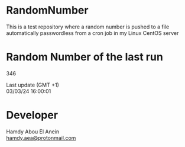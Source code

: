# RandomNumber    
This is a test repository where a random number is pushed to a file automatically passwordless from a cron job in my Linux CentOS server    
# Random Number of the last run   
346
      
Last update (GMT +1)    
03/03/24 16:00:01
# Developer    
Hamdy Abou El Anein   
hamdy.aea@protonmail.com
